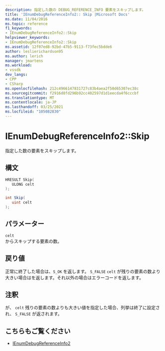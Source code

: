 ```yaml
---
description: 指定した数の DEBUG_REFERENCE_INFO 要素をスキップします。
title: 'IEnumDebugReferenceInfo2:: Skip |Microsoft Docs'
ms.date: 11/04/2016
ms.topic: reference
f1_keywords:
- IEnumDebugReferenceInfo2::Skip
helpviewer_keywords:
- IEnumDebugReferenceInfo2::Skip
ms.assetid: 12f07ed8-92bd-47b5-9113-f73fec5bdde6
author: leslierichardson95
ms.author: lerich
manager: jmartens
ms.workload:
- vssdk
dev_langs:
- CPP
- CSharp
ms.openlocfilehash: 212c4966147831727c83b4aea2f50d65307ec38c
ms.sourcegitcommit: f2916d8fd296b92cc402597d1d1eecda4f6cccbf
ms.translationtype: MT
ms.contentlocale: ja-JP
ms.lasthandoff: 03/25/2021
ms.locfileid: "105082830"
---
```

# <a name="ienumdebugreferenceinfo2skip"></a>IEnumDebugReferenceInfo2::Skip
指定した数の要素をスキップします。

## <a name="syntax"></a>構文

```cpp
HRESULT Skip(
   ULONG celt
);
```

```csharp
int Skip(
   uint celt
);
```

## <a name="parameters"></a>パラメーター
`celt`\
からスキップする要素の数。

## <a name="return-value"></a>戻り値
 正常に終了した場合は、`S_OK` を返します。 `S_FALSE` `celt` が残りの要素の数より大きい場合はを返します。それ以外の場合はエラーコードを返します。

## <a name="remarks"></a>注釈
 が、 `celt` 残りの要素の数よりも大きい値を指定した場合、列挙は終了に設定され、 `S_FALSE` が返されます。

## <a name="see-also"></a>こちらもご覧ください
- [IEnumDebugReferenceInfo2](../../../extensibility/debugger/reference/ienumdebugreferenceinfo2.md)

